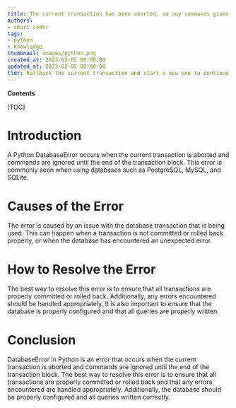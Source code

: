 ```yaml
---
title: The current transaction has been aborted, so any commands given will be ignored until the end of the transaction block
authors:
- smart_coder
tags:
- python
- knowledge
thumbnail: images/python.png
created_at: 2023-02-05 00:00:00
updated_at: 2023-02-05 00:00:00
tldr: Rollback the current transaction and start a new one to continue executing commands.
---
```


**Contents**

[TOC]

# Introduction

A Python DatabaseError occurs when the current transaction is aborted and commands are ignored until the end of the transaction block. This error is commonly seen when using databases such as PostgreSQL, MySQL, and SQLite.

# Causes of the Error

The error is caused by an issue with the database transaction that is being used. This can happen when a transaction is not committed or rolled back properly, or when the database has encountered an unexpected error.

# How to Resolve the Error

The best way to resolve this error is to ensure that all transactions are properly committed or rolled back. Additionally, any errors encountered should be handled appropriately. It is also important to ensure that the database is properly configured and that all queries are properly written.

# Conclusion

DatabaseError in Python is an error that occurs when the current transaction is aborted and commands are ignored until the end of the transaction block. The best way to resolve this error is to ensure that all transactions are properly committed or rolled back and that any errors encountered are handled appropriately. Additionally, the database should be properly configured and all queries written correctly.
